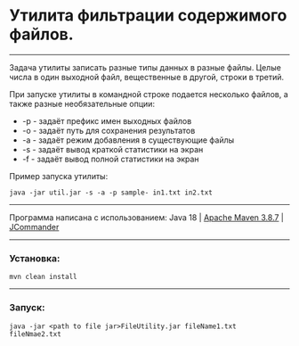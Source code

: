 # Утилита фильтрации содержимого файлов.
___
Задача утилиты записать разные типы данных в разные файлы. Целые числа в один
выходной файл, вещественные в другой, строки в третий.

При запуске утилиты в командной строке подается несколько файлов, а также разные необязательные опции:
* -p - задаёт префикс имен выходных файлов
* -o - задаёт путь для сохранения результатов
* -a - задаёт режим добавления в существующие файлы
* -s - задаёт вывод краткой статистики на экран
* -f - задаёт вывод полной статистики на экран

Пример запуска утилиты:

`java -jar util.jar -s -a -p sample- in1.txt in2.txt`
___
Программа написана с использованием: Java 18 | [Apache Maven 3.8.7](https://maven.apache.org/) | [JCommander](https://jcommander.org/)
___
### Установка:
    mvn clean install
___
### Запуск:
    java -jar <path to file jar>FileUtility.jar fileName1.txt fileNmae2.txt
